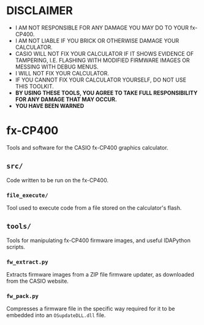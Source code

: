 # DISCLAIMER
- I AM NOT RESPONSIBLE FOR ANY DAMAGE YOU MAY DO TO YOUR fx-CP400.  
- I AM NOT LIABLE IF YOU BRICK OR OTHERWISE DAMAGE YOUR CALCULATOR.  
- CASIO WILL NOT FIX YOUR CALCULATOR IF IT SHOWS EVIDENCE OF TAMPERING, I.E. FLASHING WITH MODIFIED FIRMWARE IMAGES OR MESSING WITH DEBUG MENUS.  
- I WILL NOT FIX YOUR CALCULATOR.  
- IF YOU CANNOT FIX YOUR CALCULATOR YOURSELF, DO NOT USE THIS TOOLKIT.  
- **BY USING THESE TOOLS, YOU AGREE TO TAKE FULL RESPONSIBILITY FOR ANY DAMAGE THAT MAY OCCUR.**  
- **YOU HAVE BEEN WARNED**

# fx-CP400
Tools and software for the CASIO fx-CP400 graphics calculator.

## `src/`
Code written to be run on the fx-CP400.

### `file_execute/`
Tool used to execute code from a file stored on the calculator's flash.

## `tools/`
Tools for manipulating fx-CP400 firmware images, and useful IDAPython scripts.

### `fw_extract.py`
Extracts firmware images from a ZIP file firmware updater, as downloaded from the CASIO website.

### `fw_pack.py`
Compresses a firmware file in the specific way required for it to be embedded into an `OSupdateDLL.dll` file.
